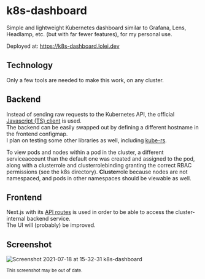# k8s-dashboard

Simple and lightweight Kubernetes dashboard similar to Grafana, Lens, Headlamp, etc. (but with far fewer features), for my personal use.

Deployed at: https://k8s-dashboard.lolei.dev

## Technology
Only a few tools are needed to make this work, on any cluster.

## Backend
Instead of sending raw requests to the Kubernetes API, the official [Javascript (TS) client](https://github.com/kubernetes-client/javascript) is used.  
The backend can be easily swapped out by defining a different hostname in the frontend configmap.  
I plan on testing some other libraries as well, including [kube-rs](https://github.com/clux/kube-rs).

To view pods and nodes within a pod in the cluster, a different serviceaccount than the default one was created and assigned to the pod, along with a clusterrole and clusterrolebinding granting the correct RBAC permissions (see the k8s directory). **Cluster**role because nodes are not namespaced, and pods in other namespaces should be viewable as well.

## Frontend
Next.js with its [API routes](https://nextjs.org/docs/api-routes/introduction) is used in order to be able to access the cluster-internal backend service.  
The UI will (probably) be improved.

## Screenshot

![Screenshot 2021-07-18 at 15-32-31 k8s-dashboard](https://user-images.githubusercontent.com/9076894/126069024-5eeca188-4c37-49b5-be63-9c2eae75647b.png)

<sup>This screenshot may be out of date.</sup>
